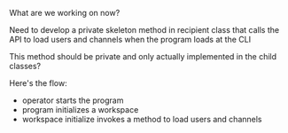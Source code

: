 What are we working on now?

Need to develop a private skeleton method in recipient class that calls the API to load users and channels when the program loads at the CLI

This method should be private and only actually implemented in the child classes?

Here's the flow:
- operator starts the program
- program initializes a workspace
- workspace initialize invokes a method to load users and channels